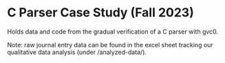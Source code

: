 # C Parser Case Study (Fall 2023)
Holds data and code from the gradual verification of a C parser with gvc0.

Note: raw journal entry data can be found in the excel sheet tracking our qualitative data analysis (under /analyzed-data/).

